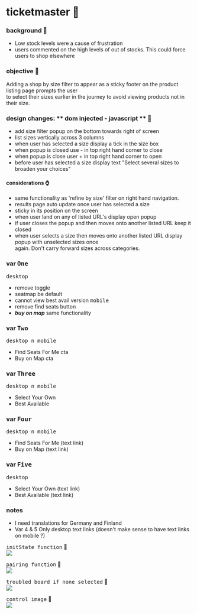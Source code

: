 # ticketmaster  :rocket:

### background  :bell:
- Low stock levels were a cause of frustration     
- users commented on the high levels of out of stocks. This could force users to shop elsewhere     

### objective :book:
Adding a shop by size filter to appear as a sticky footer on the product listing page prompts the user    
to select their sizes earlier in the journey to avoid viewing products not in their size.    

### design changes: ** dom injected - javascript **   :pencil:
- add size filter popup on the bottom towards right of screen
- list sizes vertically across 3 columns
- when user has selected a size display a tick in the size box
- when popup is closed use - in top right hand corner to close
- when popup is close user + in top right hand corner to open
- before user has selected a size display text "Select several sizes to broaden your choices"
#### considerations  :watch: 
- same functionality as 'refine by size' filter on right hand navigation.
- results page auto update once user has selected a size
- sticky in its position on the screen
- when user land on any of listed URL's display open popup
- if user closes the popup and then moves onto another listed URL keep it closed
- when user selects a size then moves onto another listed URL display popup with unselected sizes once    
  again. Don't carry forward sizes across categories.

### var <kbd>One</kbd>
<kbd>desktop</kbd>
- remove toggle
- seatmap be default
- cannot view best avail version
<kbd>mobile</kbd>
- remove find seats button
- ***buy on map*** same functionality

### var <kbd>Two</kbd>
<kbd>desktop n mobile</kbd>
- Find Seats For Me cta
- Buy on Map cta

### var <kbd>Three</kbd>
<kbd>desktop n mobile</kbd>
- Select Your Own
- Best Available

### var <kbd>Four</kbd>
<kbd>desktop n mobile</kbd>
- Find Seats For Me (text link)
- Buy on Map (text link)

### var <kbd>Five</kbd>
<kbd>desktop</kbd>
- Select Your Own (text link)
- Best Available (text link)


### notes
- I need translations for Germany and Finland
- Var 4 & 5 Only desktop text links (doesn't make sense to have text links on mobile ?)







<kbd>initState function</kbd> :rocket:        
![](/images/iniStatefn.png) 


<kbd>pairing function</kbd> :rocket:          
![](/images/pairingfn.png) 



<kbd>troubled board if none selected</kbd>  :rocket:      
![](/images/noneselectedTB.png)
 
 
 <kbd>control image</kbd> :rocket:       
 ![](/images/whiteStuff.png)
